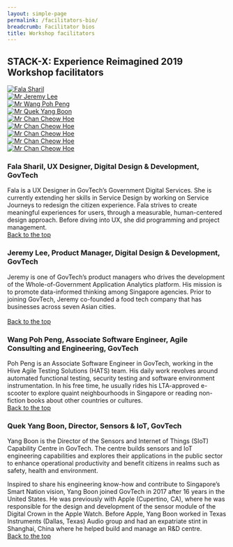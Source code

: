 ```yaml
---
layout: simple-page
permalink: /facilitators-bio/
breadcrumb: Facilitator bios
title: Workshop facilitators 
---
```


## **STACK-X: Experience Reimagined 2019 Workshop facilitators**
<a id="backto-top"></a>
<div class="row">
    <div class="col is-4">
        <a href="#fala-sharil">
            <img src="/images/Fala-Sharil.jpg" alt="Fala Sharil">
        </a>
    </div>
    <div class="col is-4">
        <a href="#jeremy-lee">
            <img src="/images/JeremyLee.jpg" alt="Mr Jeremy Lee">
        </a>
    </div>
    <div class="col is-4">
        <a href="#poh-peng">
            <img src="/images/Poh-Peng.jpg" alt="Mr Wang Poh Peng">
        </a>
    </div>
</div>
<div class="row">
    <div class="col is-4">
        <a href="#yang-boon">
            <img src="/images/YangBoon.jpg" alt="Mr Quek Yang Boon">
        </a>
    </div>
    <div class="col is-4">
        <a href="https://www.google.com">
            <img src="/images/Cheow-Hoe.jpg" alt="Mr Chan Cheow Hoe">
        </a>
    </div>
    <div class="col is-4">
        <a href="https://www.google.com">
            <img src="/images/Cheow-Hoe.jpg" alt="Mr Chan Cheow Hoe">
        </a>
    </div>
</div>
<div class="row">
    <div class="col is-4">
        <a href="https://www.google.com">
            <img src="/images/Cheow-Hoe.jpg" alt="Mr Chan Cheow Hoe">
        </a>
    </div>
    <div class="col is-4">
        <a href="https://www.google.com">
            <img src="/images/Cheow-Hoe.jpg" alt="Mr Chan Cheow Hoe">
        </a>
    </div>
    <div class="col is-4">
        <a href="https://www.google.com">
            <img src="/images/Cheow-Hoe.jpg" alt="Mr Chan Cheow Hoe">
        </a>
    </div>
</div>

<a id="fala-shahril"></a>
### **Fala Sharil, UX Designer, Digital Design & Development, GovTech**
Fala is a UX Designer in GovTech’s Government Digital Services. She is currently extending her skills in Service Design by working on Service Journeys to redesign the citizen experience. Fala strives to create meaningful experiences for users, through a measurable, human-centered design approach. Before diving into UX, she did programming and project management.<br>
[Back to the top](#backto-top)
<a id="jeremy-lee"></a>
### **Jeremy Lee, Product Manager, Digital Design & Development, GovTech**
Jeremy is one of GovTech’s product managers who drives the development of the Whole-of-Government Application Analytics platform. His mission is to promote data-informed thinking among Singapore agencies. Prior to joining GovTech, Jeremy co-founded a food tech company that has businesses across seven Asian cities.<br>  
[Back to the top](#backto-top)
<a id="poh-peng"></a>
### **Wang Poh Peng, Associate Software Engineer, Agile Consulting and Engineering, GovTech**
Poh Peng is an Associate Software Engineer in GovTech, working in the Hive Agile Testing Solutions (HATS) team. His daily work revolves around automated functional testing, security testing and software environment instrumentation. 
In his free time, he usually rides his LTA-approved e-scooter to explore quaint neighbourhoods in Singapore or reading non-fiction books about other countries or cultures.<br>
[Back to the top](#backto-top)
<a id="yang-boon"></a>
### **Quek Yang Boon, Director, Sensors & IoT, GovTech**
Yang Boon is the Director of the Sensors and Internet of Things (SIoT) Capability Centre in GovTech. The centre builds sensors and IoT engineering capabilities and explores their applications in the public sector to enhance operational productivity and benefit citizens in realms such as safety, health and environment.

Inspired to share his engineering know-how and contribute to Singapore’s Smart Nation vision, Yang Boon joined GovTech in 2017 after 16 years in the United States. He was previously with Apple (Cupertino, CA), where he was responsible for the design and development of the sensor module of the Digital Crown in the Apple Watch. Before Apple, Yang Boon worked in Texas Instruments (Dallas, Texas) Audio group and had an expatriate stint in Shanghai, China where he helped build and manage an R&D centre.<br>
[Back to the top](#backto-top)
